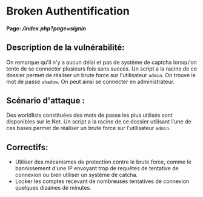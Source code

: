 # Broken Authentification

#### Page: _/index.php?page=signin_

## Description de la vulnérabilité:
On remarque qu'il n'y a aucun délai et pas de système de captcha lorsqu'on tente de se connecter plusieurs fois sans succès.
Un script a la racine de ce dossier permet de réaliser un brute force sur l'utilisateur `admin`.
On trouve le mot de passe `shadow`.
On peut ainsi se connecter en administrateur.


## Scénario d'attaque :
Des worldlists constituées des mots de passe les plus utilisés sont disponibles sur le Net.
Un script a la racine de ce dossier utilisant l'une de ces bases permet de réaliser un brute force sur l'utilisateur `admin`.


## Correctifs:
- Utiliser des mécanismes de protection contre le brute force, comme le bannissement d'une IP envoyant trop de requêtes de tentative de connexion ou bien utiliser un système de catcha.
- Locker les comptes recevant de nombreuses tentatives de connexion quelques dizaines de minutes.
